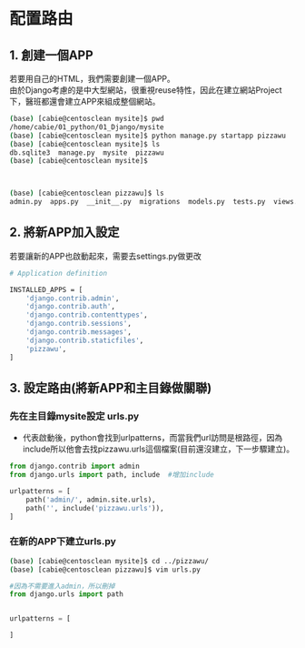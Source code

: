 ﻿# 配置路由

## 1. 創建一個APP

若要用自己的HTML，我們需要創建一個APP。<br>
由於Django考慮的是中大型網站，很重視reuse特性，因此在建立網站Project下，醫班都還會建立APP來組成整個網站。<br>


```bash
(base) [cabie@centosclean mysite]$ pwd
/home/cabie/01_python/01_Django/mysite
(base) [cabie@centosclean mysite]$ python manage.py startapp pizzawu
(base) [cabie@centosclean mysite]$ ls
db.sqlite3  manage.py  mysite  pizzawu
(base) [cabie@centosclean mysite]$



(base) [cabie@centosclean pizzawu]$ ls
admin.py  apps.py  __init__.py  migrations  models.py  tests.py  views.py

```


## 2. 將新APP加入設定

若要讓新的APP也啟動起來，需要去settings.py做更改

```bash
# Application definition

INSTALLED_APPS = [
    'django.contrib.admin',
    'django.contrib.auth',
    'django.contrib.contenttypes',
    'django.contrib.sessions',
    'django.contrib.messages',
    'django.contrib.staticfiles',
    'pizzawu',
]

```


## 3. 設定路由(將新APP和主目錄做關聯)


### 先在主目錄mysite設定 urls.py

- 代表啟動後，python會找到urlpatterns，而當我們url訪問是根路徑，因為include所以他會去找pizzawu.urls這個檔案(目前還沒建立，下一步驟建立)。
```py
from django.contrib import admin
from django.urls import path, include  #增加include

urlpatterns = [
    path('admin/', admin.site.urls),
    path('', include('pizzawu.urls')), 
]

```


### 在新的APP下建立urls.py

```bash
(base) [cabie@centosclean mysite]$ cd ../pizzawu/
(base) [cabie@centosclean pizzawu]$ vim urls.py

```
```py
#因為不需要進入admin，所以刪掉
from django.urls import path


urlpatterns = [

]

```



